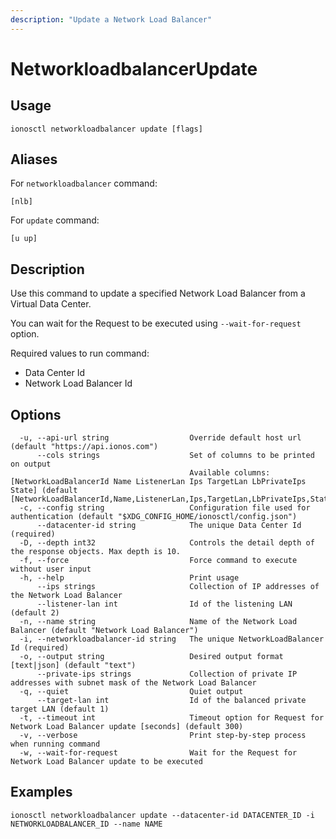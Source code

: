 ```yaml
---
description: "Update a Network Load Balancer"
---
```


# NetworkloadbalancerUpdate

## Usage

```text
ionosctl networkloadbalancer update [flags]
```

## Aliases

For `networkloadbalancer` command:

```text
[nlb]
```

For `update` command:

```text
[u up]
```

## Description

Use this command to update a specified Network Load Balancer from a Virtual Data Center.

You can wait for the Request to be executed using `--wait-for-request` option.

Required values to run command:

* Data Center Id
* Network Load Balancer Id

## Options

```text
  -u, --api-url string                  Override default host url (default "https://api.ionos.com")
      --cols strings                    Set of columns to be printed on output 
                                        Available columns: [NetworkLoadBalancerId Name ListenerLan Ips TargetLan LbPrivateIps State] (default [NetworkLoadBalancerId,Name,ListenerLan,Ips,TargetLan,LbPrivateIps,State])
  -c, --config string                   Configuration file used for authentication (default "$XDG_CONFIG_HOME/ionosctl/config.json")
      --datacenter-id string            The unique Data Center Id (required)
  -D, --depth int32                     Controls the detail depth of the response objects. Max depth is 10.
  -f, --force                           Force command to execute without user input
  -h, --help                            Print usage
      --ips strings                     Collection of IP addresses of the Network Load Balancer
      --listener-lan int                Id of the listening LAN (default 2)
  -n, --name string                     Name of the Network Load Balancer (default "Network Load Balancer")
  -i, --networkloadbalancer-id string   The unique NetworkLoadBalancer Id (required)
  -o, --output string                   Desired output format [text|json] (default "text")
      --private-ips strings             Collection of private IP addresses with subnet mask of the Network Load Balancer
  -q, --quiet                           Quiet output
      --target-lan int                  Id of the balanced private target LAN (default 1)
  -t, --timeout int                     Timeout option for Request for Network Load Balancer update [seconds] (default 300)
  -v, --verbose                         Print step-by-step process when running command
  -w, --wait-for-request                Wait for the Request for Network Load Balancer update to be executed
```

## Examples

```text
ionosctl networkloadbalancer update --datacenter-id DATACENTER_ID -i NETWORKLOADBALANCER_ID --name NAME
```

